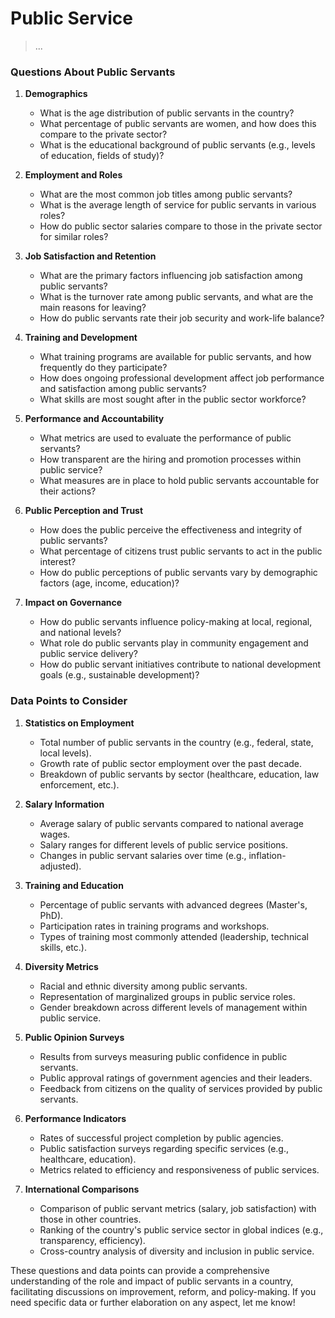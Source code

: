 # Public Service

> ...

### Questions About Public Servants

1. **Demographics**
   - What is the age distribution of public servants in the country?
   - What percentage of public servants are women, and how does this compare to the private sector?
   - What is the educational background of public servants (e.g., levels of education, fields of study)?

2. **Employment and Roles**
   - What are the most common job titles among public servants?
   - What is the average length of service for public servants in various roles?
   - How do public sector salaries compare to those in the private sector for similar roles?

3. **Job Satisfaction and Retention**
   - What are the primary factors influencing job satisfaction among public servants?
   - What is the turnover rate among public servants, and what are the main reasons for leaving?
   - How do public servants rate their job security and work-life balance?

4. **Training and Development**
   - What training programs are available for public servants, and how frequently do they participate?
   - How does ongoing professional development affect job performance and satisfaction among public servants?
   - What skills are most sought after in the public sector workforce?

5. **Performance and Accountability**
   - What metrics are used to evaluate the performance of public servants?
   - How transparent are the hiring and promotion processes within public service?
   - What measures are in place to hold public servants accountable for their actions?

6. **Public Perception and Trust**
   - How does the public perceive the effectiveness and integrity of public servants?
   - What percentage of citizens trust public servants to act in the public interest?
   - How do public perceptions of public servants vary by demographic factors (age, income, education)?

7. **Impact on Governance**
   - How do public servants influence policy-making at local, regional, and national levels?
   - What role do public servants play in community engagement and public service delivery?
   - How do public servant initiatives contribute to national development goals (e.g., sustainable development)?

### Data Points to Consider

1. **Statistics on Employment**
   - Total number of public servants in the country (e.g., federal, state, local levels).
   - Growth rate of public sector employment over the past decade.
   - Breakdown of public servants by sector (healthcare, education, law enforcement, etc.).

2. **Salary Information**
   - Average salary of public servants compared to national average wages.
   - Salary ranges for different levels of public service positions.
   - Changes in public servant salaries over time (e.g., inflation-adjusted).

3. **Training and Education**
   - Percentage of public servants with advanced degrees (Master's, PhD).
   - Participation rates in training programs and workshops.
   - Types of training most commonly attended (leadership, technical skills, etc.).

4. **Diversity Metrics**
   - Racial and ethnic diversity among public servants.
   - Representation of marginalized groups in public service roles.
   - Gender breakdown across different levels of management within public service.

5. **Public Opinion Surveys**
   - Results from surveys measuring public confidence in public servants.
   - Public approval ratings of government agencies and their leaders.
   - Feedback from citizens on the quality of services provided by public servants.

6. **Performance Indicators**
   - Rates of successful project completion by public agencies.
   - Public satisfaction surveys regarding specific services (e.g., healthcare, education).
   - Metrics related to efficiency and responsiveness of public services.

7. **International Comparisons**
   - Comparison of public servant metrics (salary, job satisfaction) with those in other countries.
   - Ranking of the country's public service sector in global indices (e.g., transparency, efficiency).
   - Cross-country analysis of diversity and inclusion in public service.

These questions and data points can provide a comprehensive understanding of the role and impact of public servants in a country, facilitating discussions on improvement, reform, and policy-making. If you need specific data or further elaboration on any aspect, let me know!